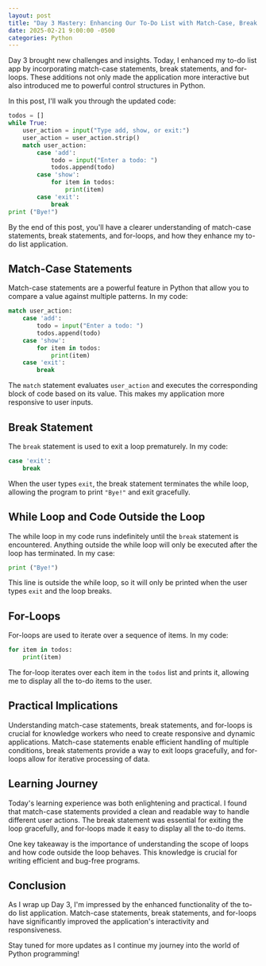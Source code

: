 ```yaml
---
layout: post
title: "Day 3 Mastery: Enhancing Our To-Do List with Match-Case, Break Statements, and For-Loops"
date: 2025-02-21 9:00:00 -0500
categories: Python
---
```


Day 3 brought new challenges and insights. Today, I enhanced my to-do list app by incorporating match-case statements, break statements, and for-loops. These additions not only made the application more interactive but also introduced me to powerful control structures in Python.

In this post, I'll walk you through the updated code:

```python
todos = []
while True:
    user_action = input("Type add, show, or exit:")
    user_action = user_action.strip()
    match user_action:
        case 'add':
            todo = input("Enter a todo: ")
            todos.append(todo)
        case 'show':
            for item in todos:
                print(item)
        case 'exit':
            break
print ("Bye!")
```

By the end of this post, you'll have a clearer understanding of match-case statements, break statements, and for-loops, and how they enhance my to-do list application.

## Match-Case Statements

Match-case statements are a powerful feature in Python that allow you to compare a value against multiple patterns. In my code:

```python
match user_action:
    case 'add':
        todo = input("Enter a todo: ")
        todos.append(todo)
    case 'show':
        for item in todos:
            print(item)
    case 'exit':
        break
```

The `match` statement evaluates `user_action` and executes the corresponding block of code based on its value. This makes my application more responsive to user inputs.

## Break Statement

The `break` statement is used to exit a loop prematurely. In my code:

```python
case 'exit':
    break
```

When the user types `exit`, the break statement terminates the while loop, allowing the program to print `"Bye!"` and exit gracefully.

## While Loop and Code Outside the Loop

The while loop in my code runs indefinitely until the `break` statement is encountered. Anything outside the while loop will only be executed after the loop has terminated. In my case:

```python
print ("Bye!")
```

This line is outside the while loop, so it will only be printed when the user types `exit` and the loop breaks.

## For-Loops

For-loops are used to iterate over a sequence of items. In my code:

```python
for item in todos:
    print(item)
```

The for-loop iterates over each item in the `todos` list and prints it, allowing me to display all the to-do items to the user.

## Practical Implications

Understanding match-case statements, break statements, and for-loops is crucial for knowledge workers who need to create responsive and dynamic applications. Match-case statements enable efficient handling of multiple conditions, break statements provide a way to exit loops gracefully, and for-loops allow for iterative processing of data.

## Learning Journey

Today's learning experience was both enlightening and practical. I found that match-case statements provided a clean and readable way to handle different user actions. The break statement was essential for exiting the loop gracefully, and for-loops made it easy to display all the to-do items.

One key takeaway is the importance of understanding the scope of loops and how code outside the loop behaves. This knowledge is crucial for writing efficient and bug-free programs.

## Conclusion

As I wrap up Day 3, I'm impressed by the enhanced functionality of the to-do list application. Match-case statements, break statements, and for-loops have significantly improved the application's interactivity and responsiveness.

Stay tuned for more updates as I continue my journey into the world of Python programming!
